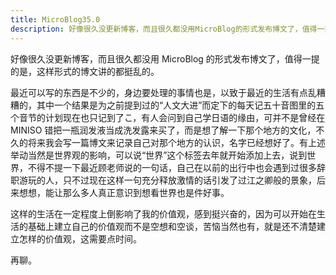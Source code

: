 ```yaml
---
title: MicroBlog35.0
description: 好像很久没更新博客，而且很久都没用MicroBlog的形式发布博文了，值得一提的是，这样形式的博文讲的都挺乱的。
---
```


好像很久没更新博客，而且很久都没用 MicroBlog 的形式发布博文了，值得一提的是，这样形式的博文讲的都挺乱的。

最近可以写的东西是不少的，身边要处理的事情也是，以致于最近的生活有点乱糟糟的，其中一个结果是为之前提到过的“人文大进”而定下的每天记五十音图里的五个音节的计划现在也只记到了こ，有人会问到自己学日语的缘由，可并不是曾经在 MINISO 错把一瓶润发液当成洗发露来买了，而是想了解一下那个地方的文化，不久的将来我会写一篇博文来记录自己对那个地方的认识，名字已经想好了。有上述举动当然是世界观的影响，可以说“世界”这个标签去年就开始添加上去，说到世界，不得不提一下最近顾老师说的一句话，自己在以前的出行中也会遇到过很多辞职游玩的人，只不过现在这样一句充分释放激情的话引发了过江之卿般的景象，后来想想，能让那么多人真正意识到想看世界也是件好事。

这样的生活在一定程度上倒影响了我的价值观，感到挺兴奋的，因为可以开始在生活的基础上建立自己的价值观而不是空想和空谈，苦恼当然也有，就是还不清楚建立怎样的价值观，这需要点时间。

再聊。
